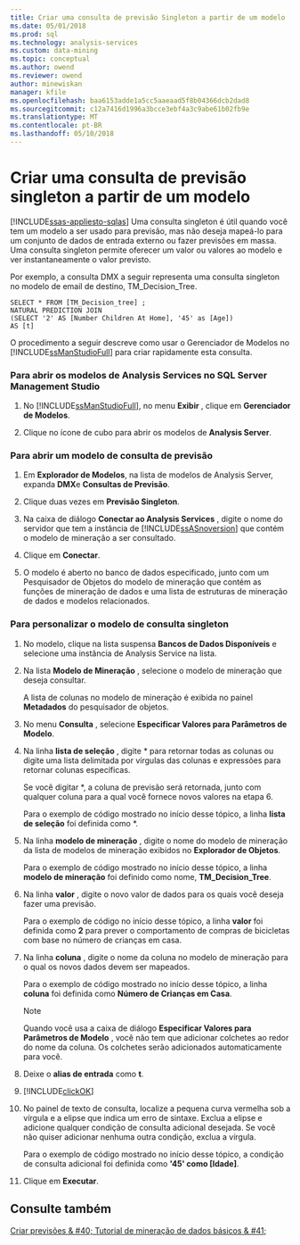 ```yaml
---
title: Criar uma consulta de previsão Singleton a partir de um modelo | Microsoft Docs
ms.date: 05/01/2018
ms.prod: sql
ms.technology: analysis-services
ms.custom: data-mining
ms.topic: conceptual
ms.author: owend
ms.reviewer: owend
author: minewiskan
manager: kfile
ms.openlocfilehash: baa6153adde1a5cc5aaeaad5f8b04366dcb2dad8
ms.sourcegitcommit: c12a7416d1996a3bcce3ebf4a3c9abe61b02fb9e
ms.translationtype: MT
ms.contentlocale: pt-BR
ms.lasthandoff: 05/10/2018
---
```

# <a name="create-a-singleton-prediction-query-from-a-template"></a>Criar uma consulta de previsão singleton a partir de um modelo
[!INCLUDE[ssas-appliesto-sqlas](../../includes/ssas-appliesto-sqlas.md)]
  Uma consulta singleton é útil quando você tem um modelo a ser usado para previsão, mas não deseja mapeá-lo para um conjunto de dados de entrada externo ou fazer previsões em massa. Uma consulta singleton permite oferecer um valor ou valores ao modelo e ver instantaneamente o valor previsto.  
  
 Por exemplo, a consulta DMX a seguir representa uma consulta singleton no modelo de email de destino, TM_Decision_Tree.  
  
```  
SELECT * FROM [TM_Decision_tree] ;  
NATURAL PREDICTION JOIN  
(SELECT '2' AS [Number Children At Home], '45' as [Age])  
AS [t]  
```  
  
 O procedimento a seguir descreve como usar o Gerenciador de Modelos no [!INCLUDE[ssManStudioFull](../../includes/ssmanstudiofull-md.md)] para criar rapidamente esta consulta.  
  
### <a name="to-open-the-analysis-services-templates-in-sql-server-management-studio"></a>Para abrir os modelos de Analysis Services no SQL Server Management Studio  
  
1.  No [!INCLUDE[ssManStudioFull](../../includes/ssmanstudiofull-md.md)], no menu **Exibir** , clique em **Gerenciador de Modelos**.  
  
2.  Clique no ícone de cubo para abrir os modelos de **Analysis Server**.  
  
### <a name="to-open-a-prediction-query-template"></a>Para abrir um modelo de consulta de previsão  
  
1.  Em **Explorador de Modelos**, na lista de modelos de Analysis Server, expanda **DMX**e **Consultas de Previsão**.  
  
2.  Clique duas vezes em **Previsão Singleton**.  
  
3.  Na caixa de diálogo **Conectar ao Analysis Services** , digite o nome do servidor que tem a instância de [!INCLUDE[ssASnoversion](../../includes/ssasnoversion-md.md)] que contém o modelo de mineração a ser consultado.  
  
4.  Clique em **Conectar**.  
  
5.  O modelo é aberto no banco de dados especificado, junto com um Pesquisador de Objetos do modelo de mineração que contém as funções de mineração de dados e uma lista de estruturas de mineração de dados e modelos relacionados.  
  
### <a name="to-customize-the-singleton-query-template"></a>Para personalizar o modelo de consulta singleton  
  
1.  No modelo, clique na lista suspensa **Bancos de Dados Disponíveis** e selecione uma instância de Analysis Service na lista.  
  
2.  Na lista **Modelo de Mineração** , selecione o modelo de mineração que deseja consultar.  
  
     A lista de colunas no modelo de mineração é exibida no painel **Metadados** do pesquisador de objetos.  
  
3.  No menu **Consulta** , selecione **Especificar Valores para Parâmetros de Modelo**.  
  
4.  Na linha **lista de seleção** , digite * para retornar todas as colunas ou digite uma lista delimitada por vírgulas das colunas e expressões para retornar colunas específicas.  
  
     Se você digitar *, a coluna de previsão será retornada, junto com qualquer coluna para a qual você fornece novos valores na etapa 6.  
  
     Para o exemplo de código mostrado no início desse tópico, a linha **lista de seleção** foi definida como *.  
  
5.  Na linha **modelo de mineração** , digite o nome do modelo de mineração da lista de modelos de mineração exibidos no **Explorador de Objetos**.  
  
     Para o exemplo de código mostrado no início desse tópico, a linha **modelo de mineração** foi definido como nome, **TM_Decision_Tree**.  
  
6.  Na linha **valor** , digite o novo valor de dados para os quais você deseja fazer uma previsão.  
  
     Para o exemplo de código no início desse tópico, a linha **valor** foi definida como **2** para prever o comportamento de compras de bicicletas com base no número de crianças em casa.  
  
7.  Na linha **coluna** , digite o nome da coluna no modelo de mineração para o qual os novos dados devem ser mapeados.  
  
     Para o exemplo de código mostrado no início desse tópico, a linha **coluna** foi definida como **Número de Crianças em Casa**.  
  
    > [!NOTE]  
    >  Quando você usa a caixa de diálogo **Especificar Valores para Parâmetros de Modelo** , você não tem que adicionar colchetes ao redor do nome da coluna. Os colchetes serão adicionados automaticamente para você.  
  
8.  Deixe o **alias de entrada** como **t**.  
  
9. [!INCLUDE[clickOK](../../includes/clickok-md.md)]  
  
10. No painel de texto de consulta, localize a pequena curva vermelha sob a vírgula e a elipse que indica um erro de sintaxe. Exclua a elipse e adicione qualquer condição de consulta adicional desejada. Se você não quiser adicionar nenhuma outra condição, exclua a vírgula.  
  
     Para o exemplo de código mostrado no início desse tópico, a condição de consulta adicional foi definida como **'45' como [Idade]**.  
  
11. Clique em **Executar**.  
  
## <a name="see-also"></a>Consulte também  
 [Criar previsões & #40; Tutorial de mineração de dados básicos & #41;](http://msdn.microsoft.com/library/a8410ed2-bb98-4d51-a9eb-b239be1201c2)  
  
  
